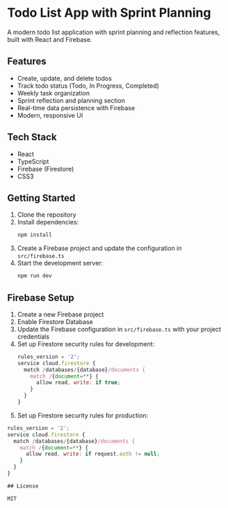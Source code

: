 # Todo List App with Sprint Planning

A modern todo list application with sprint planning and reflection features, built with React and Firebase.

## Features

- Create, update, and delete todos
- Track todo status (Todo, In Progress, Completed)
- Weekly task organization
- Sprint reflection and planning section
- Real-time data persistence with Firebase
- Modern, responsive UI

## Tech Stack

- React
- TypeScript
- Firebase (Firestore)
- CSS3

## Getting Started

1. Clone the repository
2. Install dependencies:
   ```bash
   npm install
   ```
3. Create a Firebase project and update the configuration in `src/firebase.ts`
4. Start the development server:
   ```bash
   npm run dev
   ```

## Firebase Setup

1. Create a new Firebase project
2. Enable Firestore Database
3. Update the Firebase configuration in `src/firebase.ts` with your project credentials
4. Set up Firestore security rules for development:
   ```javascript
   rules_version = '2';
   service cloud.firestore {
     match /databases/{database}/documents {
       match /{document=**} {
         allow read, write: if true;
       }
     }
   }
   ```
5. Set up Firestore security rules for production:
  ```javascript
  rules_version = '2';
  service cloud.firestore {
    match /databases/{database}/documents {
      match /{document=**} {
        allow read, write: if request.auth != null;
      }
    }
  }

## License

MIT
